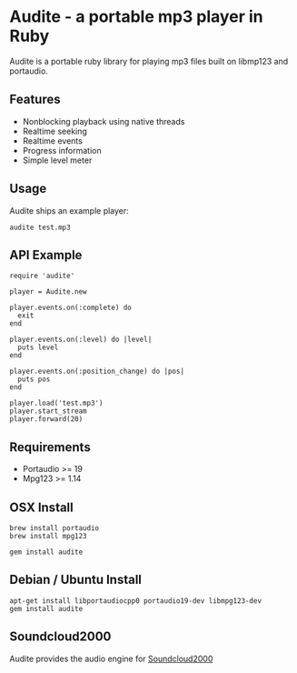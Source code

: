 Audite - a portable mp3 player in Ruby
======================================

Audite is a portable ruby library for playing mp3 files built on
libmp123 and portaudio.

## Features

* Nonblocking playback using native threads
* Realtime seeking
* Realtime events
* Progress information
* Simple level meter

## Usage

Audite ships an example player:

```
audite test.mp3
```

## API Example

```
require 'audite'

player = Audite.new

player.events.on(:complete) do
  exit
end

player.events.on(:level) do |level|
  puts level
end

player.events.on(:position_change) do |pos|
  puts pos
end

player.load('test.mp3')
player.start_stream
player.forward(20) 

```

## Requirements

* Portaudio >= 19
* Mpg123 >= 1.14

## OSX Install

```
brew install portaudio
brew install mpg123

gem install audite
```


## Debian / Ubuntu Install
```
apt-get install libportaudiocpp0 portaudio19-dev libmpg123-dev
gem install audite
```

## Soundcloud2000

Audite provides the audio engine for [Soundcloud2000][1]

[1]: https://github.com/grobie/soundcloud2000
